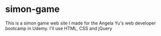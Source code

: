 # simon-game
This is a simon game web site I made for the Angela Yu's web developer bootcamp in Udemy. I'll use HTML, CSS and jQuery
